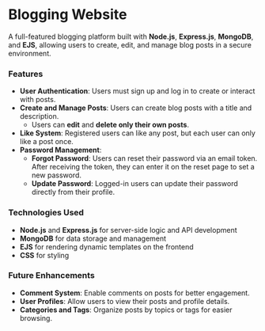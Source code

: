 # Blogging Website

A full-featured blogging platform built with **Node.js**, **Express.js**, **MongoDB**, and **EJS**, allowing users to create, edit, and manage blog posts in a secure environment.

### Features
- **User Authentication**: Users must sign up and log in to create or interact with posts.
- **Create and Manage Posts**: Users can create blog posts with a title and description.
  - Users can **edit** and **delete only their own posts**.
- **Like System**: Registered users can like any post, but each user can only like a post once.
- **Password Management**:
  - **Forgot Password**: Users can reset their password via an email token. After receiving the token, they can enter it on the reset page to set a new password.
  - **Update Password**: Logged-in users can update their password directly from their profile.
  
### Technologies Used
- **Node.js** and **Express.js** for server-side logic and API development
- **MongoDB** for data storage and management
- **EJS** for rendering dynamic templates on the frontend
- **CSS** for styling

### Future Enhancements
- **Comment System**: Enable comments on posts for better engagement.
- **User Profiles**: Allow users to view their posts and profile details.
- **Categories and Tags**: Organize posts by topics or tags for easier browsing.

